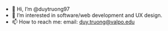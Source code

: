 - 👋 Hi, I’m @duytruong97
- 👀 I’m interested in software/web development and UX design. 
- 📫 How to reach me: email: duy.truong@valpo.edu 
